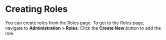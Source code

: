 [title]: # "Creating Roles"
[tags]: # "Roles"
[priority]: #

# Creating Roles

You can create roles from the Roles page. To get to the Roles page, navigate to **Administration > Roles**. Click the **Create New** button to add the role.
